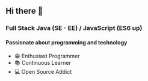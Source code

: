 ## Hi there 👋

### Full Stack Java (SE - EE) / JavaScript (ES6 up)
#### Passionate about programming and technology
- 😁 Enthusiast Programmer
- 📚 Continuous Learner
- 💻 Open Source Addict

